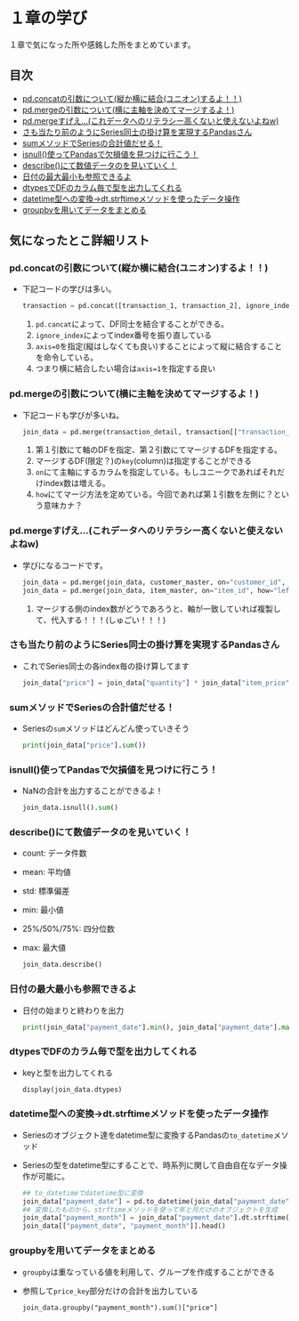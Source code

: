 # １章の学び
１章で気になった所や感銘した所をまとめています。

## 目次
- [pd.concatの引数について(縦か横に結合(ユニオン)するよ！！)](#pdconcatの引数について縦か横に結合ユニオンするよ)
- [pd.mergeの引数について(横に主軸を決めてマージするよ！)](#pdmergeの引数について横に主軸を決めてマージするよ)
- [pd.mergeすげえ…(これデータへのリテラシー高くないと使えないよねw)](#pdmergeすげえこれデータへのリテラシー高くないと使えないよねw)
- [さも当たり前のようにSeries同士の掛け算を実現するPandasさん](#さも当たり前のようにSeries同士の掛け算を実現するPandasさん)
- [sumメソッドでSeriesの合計値だせる！](#sumメソッドでSeriesの合計値だせる)
- [isnull()使ってPandasで欠損値を見つけに行こう！](#isnull使ってPandasで欠損値を見つけに行こう)
- [describe()にて数値データのを見いていく！](#describeにて数値データのを見いていく)
- [日付の最大最小も参照できるよ](#日付の最大最小も参照できるよ)
- [dtypesでDFのカラム毎で型を出力してくれる](#dtypesでDFのカラム毎で型を出力してくれる)
- [datetime型への変換→dt.strftimeメソッドを使ったデータ操作](#datetime型への変換→dtstrftimeメソッドを使ったデータ操作)
- [groupbyを用いてデータをまとめる](#groupbyを用いてデータをまとめる)

## 気になったとこ詳細リスト

### pd.concatの引数について(縦か横に結合(ユニオン)するよ！！)
- 下記コードの学びは多い。

    ```python:jupyter.py
    transaction = pd.concat([transaction_1, transaction_2], ignore_index=True, axis=0)
    ```

    1. `pd.cancat`によって、DF同士を結合することができる。
    2. `ignore_index`によってindex番号を振り直している
    3. `axis=0`を指定(縦はしなくても良い)することによって縦に結合することを命令している。
    4. つまり横に結合したい場合は`axis=1`を指定する良い

### pd.mergeの引数について(横に主軸を決めてマージするよ！)
- 下記コードも学びが多いね。

    ```python:jupyter.py
    join_data = pd.merge(transaction_detail, transaction[["transaction_id", "payment_date", "customer_id"]], on="transaction_id", how="left")
    ```

    1. 第１引数にて軸のDFを指定、第２引数にてマージするDFを指定する。
    2. マージするDF(限定？)の`key`(column)は指定することができる
    3. `on`にて主軸にするカラムを指定している。もしユニークであればそれだけindex数は増える。
    4. `how`にてマージ方法を定めている。今回であれば第１引数を左側に？という意味カナ？

### pd.mergeすげえ…(これデータへのリテラシー高くないと使えないよねw)
- 学びになるコードです。

    ```python:jupyter.py
    join_data = pd.merge(join_data, customer_master, on="customer_id", how="left")
    join_data = pd.merge(join_data, item_master, on="item_id", how="left")
    ```

    1. マージする側のindex数がどうであろうと、軸が一致していれば複製して、代入する！！！(しゅごい！！！)

### さも当たり前のようにSeries同士の掛け算を実現するPandasさん
- これでSeries同士の各index毎の掛け算してます

    ```python:jupyter.py
    join_data["price"] = join_data["quantity"] * join_data["item_price"]
    ```

### sumメソッドでSeriesの合計値だせる！
- Seriesの`sum`メソッドはどんどん使っていきそう

    ```python:jupyter.py
    print(join_data["price"].sum())
    ```

### isnull()使ってPandasで欠損値を見つけに行こう！
- NaNの合計を出力することができるよ！

    ```python:jupyter.py
    join_data.isnull().sum()
    ```

### describe()にて数値データのを見いていく！
- count: データ件数
- mean: 平均値
- std: 標準偏差
- min: 最小値
- 25%/50%/75%: 四分位数
- max: 最大値

    ```python:jupyter.py
    join_data.describe()
    ```

### 日付の最大最小も参照できるよ
- 日付の始まりと終わりを出力
    ```python:jupyter.py
    print(join_data["payment_date"].min(), join_data["payment_date"].max())
    ```

### dtypesでDFのカラム毎で型を出力してくれる
- keyと型を出力してくれる

    ```python:jupyter.py
    display(join_data.dtypes)
    ```

### datetime型への変換→dt.strftimeメソッドを使ったデータ操作
- Seriesのオブジェクト達をdatetime型に変換するPandasの`to_datetime`メソッド
- Seriesの型をdatetime型にすることで、時系列に関して自由自在なデータ操作が可能に。

    ```python:jupyter.py
    ## to_datetimeでdatetime型に変換
    join_data["payment_date"] = pd.to_datetime(join_data["payment_date"])
    ## 変換したものから、strftimeメソッドを使って年と月だけのオブジェクトを生成
    join_data["payment_month"] = join_data["payment_date"].dt.strftime("%Y%m")
    join_data[["payment_date", "payment_month"]].head()
    ```

### groupbyを用いてデータをまとめる
- `groupby`は重なっている値を利用して、グループを作成することができる
- 参照して`price_key`部分だけの合計を出力している

    ```python:jupyter
    join_data.groupby("payment_month").sum()["price"]
    ```



